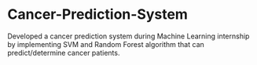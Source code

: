 # Cancer-Prediction-System
 Developed a cancer prediction system during Machine Learning internship by implementing SVM and Random Forest algorithm that can predict/determine cancer patients.
